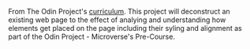 From The Odin Project's [curriculum](http://www.theodinproject.com/courses/web-development-101/lessons/html-css). This project will deconstruct an existing web page to the effect of analying and understanding how elements get placed on the page including their syling and alignment as part of the Odin Project - Microverse's Pre-Course.